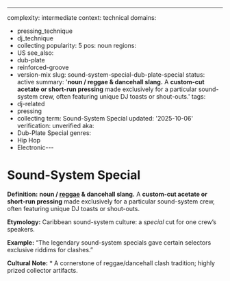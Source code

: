 ---
complexity: intermediate
context: technical
domains:
- pressing_technique
- dj_technique
- collecting
popularity: 5
pos: noun
regions:
- US
see_also:
- dub-plate
- reinforced-groove
- version-mix
slug: sound-system-special-dub-plate-special
status: active
summary: '**noun / reggae & dancehall slang.** A **custom-cut acetate or short-run
  pressing** made exclusively for a particular sound-system crew, often featuring
  unique DJ toasts or shout-outs.'
tags:
- dj-related
- pressing
- collecting
term: Sound-System Special
updated: '2025-10-06'
verification: unverified
aka:
- Dub-Plate Special
genres:
- Hip Hop
- Electronic---

# Sound-System Special

**Definition:** **noun / [reggae](../r/reggae.md) & dancehall slang.** A **custom-cut acetate or short-run pressing** made exclusively for a particular sound-system crew, often featuring unique DJ toasts or shout-outs.

**Etymology:** Caribbean sound-system culture: a *special* cut for one crew’s speakers.

**Example:** “The legendary sound-system specials gave certain selectors exclusive riddims for clashes.”

**Cultural Note:** * A cornerstone of reggae/dancehall clash tradition; highly prized collector artifacts.

